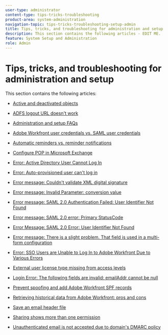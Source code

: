 ```yaml
---
user-type: administrator
content-type: tips-tricks-troubleshooting
product-area: system-administration
navigation-topic: tips-tricks-troubleshooting-setup-admin
title: Tips, tricks, and troubleshooting for administration and setup
description: This section contains the following articles - EDIT ME.
feature: System Setup and Administration
role: Admin
---
```


# Tips, tricks, and troubleshooting for administration and setup

This section contains the following articles:

* [Active and deactivated objects](../../administration-and-setup/tips-tricks-and-troubleshooting/acitve-and-deactivated-objects.md) 
* [ADFS logout URL doesn't work](../../administration-and-setup/tips-tricks-and-troubleshooting/adfs-logout-url-doesnt-work.md) 
* [Administration and setup FAQs](../../administration-and-setup/tips-tricks-and-troubleshooting/admin-and-setup-faq.md) 
* [Adobe Workfront user credentials vs. SAML user credentials](../../administration-and-setup/tips-tricks-and-troubleshooting/wf-user-credentials-vs-saml-user-credentials.md)

  <!--
  <li data-mc-conditions="QuicksilverOrClassic.Draft mode"><a href="../../administration-and-setup/tips-tricks-and-troubleshooting/allow-wf-run-flash-chrome.md" class="MCXref xref" xrefformat="{para}">Allow Adobe Workfront to run flash on Google Chrome</a> </li>
  -->

* [Automatic reminders vs. reminder notifications](../../administration-and-setup/tips-tricks-and-troubleshooting/auto-reminders-vs-reminder-notifications.md) 
* [Configure POP in Microsoft Exchange](../../administration-and-setup/tips-tricks-and-troubleshooting/configure-pop-ms-exchange.md) 
* [Error: Active Directory User Cannot Log In](../../administration-and-setup/tips-tricks-and-troubleshooting/error-active-directory-user-cannot-log-in.md) 
* [Error: Auto-provisioned user can't log in](../../administration-and-setup/tips-tricks-and-troubleshooting/error-auto-provisioned-user-cant-log-in.md) 
* [Error message: Couldn't validate XML digital signature](../../administration-and-setup/tips-tricks-and-troubleshooting/error-message-couldnt-validate-xml-digital-signature.md) 
* [Error message: Invalid Parameter: conversion value](../../administration-and-setup/tips-tricks-and-troubleshooting/error-message-invalid-parameter-conversion-value.md) 
* [Error message: SAML 2.0 Authentication Failed: User Identifier Not Found](../../administration-and-setup/tips-tricks-and-troubleshooting/error-message-saml-2-auth-failed-userid-not-found.md) 
* [Error message: SAML 2.0 error: Primary StatusCode](../../administration-and-setup/tips-tricks-and-troubleshooting/error-message-saml-2-error-primary-statuscode.md) 
* [Error Message: SAML 2.0 Error: User Identifier Not Found](../../administration-and-setup/tips-tricks-and-troubleshooting/error-message-saml-2-error-user-identifier-not-found.md) 
* [Error message: There is a slight problem. That field is used in a multi-form configuration](../../administration-and-setup/tips-tricks-and-troubleshooting/error-message-field-used-in-multi-form-config.md) 
* [Error: SSO Users are Unable to Log In to Adobe Workfront Due to Various Errors](../../administration-and-setup/tips-tricks-and-troubleshooting/error-sso-users-unable-log-in-various-errors.md) 
* [External user license type missing from access levels](../../administration-and-setup/tips-tricks-and-troubleshooting/external-user-license-type-missing-from-access-levels.md)

  <!--
  <li data-mc-conditions="QuicksilverOrClassic.Draft mode"><a href="../../administration-and-setup/tips-tricks-and-troubleshooting/flash-feature-groupings.md" class="MCXref xref" xrefformat="{para}">Flash feature groupings</a> </li>
  -->

* [Login Error: The following fields are invalid: emailAddr cannot be null](../../administration-and-setup/tips-tricks-and-troubleshooting/login-error-following-field-invalid-emailaddr-cant-be-null.md) 
* [Prevent spoofing and add Adobe Workfront SPF records](../../administration-and-setup/tips-tricks-and-troubleshooting/prevent-spoofing-add-wf-spf-records.md) 
* [Retrieving historical data from Adobe Workfront: pros and cons](../../administration-and-setup/tips-tricks-and-troubleshooting/how-to-get-data-out-of-wf.md) 
* [Save an email header file](../../administration-and-setup/tips-tricks-and-troubleshooting/save-an-email-header-file.md) 
* [Sharing shows more than one permission](../../administration-and-setup/tips-tricks-and-troubleshooting/sharing-shows-more-than-1-permission.md) 
* [Unauthenticated email is not accepted due to domain's DMARC policy](../../administration-and-setup/tips-tricks-and-troubleshooting/unauthenticated-email-not-accepted-domains-dmarc-policy.md)

